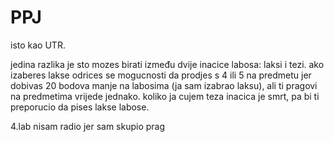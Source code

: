 # PPJ

isto kao UTR.

jedina razlika je sto mozes birati između dvije inacice labosa: laksi i tezi. ako izaberes lakse odrices se mogucnosti da prodjes s 4 ili 5 na predmetu jer dobivas 20 bodova manje na labosima (ja sam izabrao laksu), ali ti pragovi na predmetima vrijede jednako. koliko ja cujem teza inacica je smrt, pa bi ti preporucio da pises lakse labose.

4.lab nisam radio jer sam skupio prag
